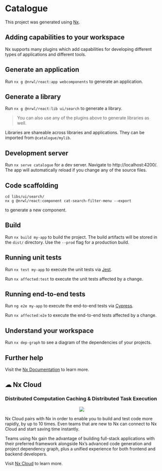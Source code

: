 # Catalogue

This project was generated using [Nx](https://nx.dev).

## Adding capabilities to your workspace

Nx supports many plugins which add capabilities for developing different types of applications and different tools.

  
## Generate an application

Run `nx g @nrwl/react:app webcomponents` to generate an application.

## Generate a library

Run `nx g @nrwl/react:lib ui/search` to generate a library.

> You can also use any of the plugins above to generate libraries as well.

Libraries are shareable across libraries and applications. They can be imported from `@catalogue/mylib`.

## Development server

Run `nx serve catalogue` for a dev server. Navigate to http://localhost:4200/. The app will automatically reload if you change any of the source files.

## Code scaffolding

```
cd libs/ui/search/
nx g @nrwl/react:component cat-search-filter-menu --export
```
to generate a new component.

## Build

Run `nx build my-app` to build the project. The build artifacts will be stored in the `dist/` directory. Use the `--prod` flag for a production build.

## Running unit tests

Run `nx test my-app` to execute the unit tests via [Jest](https://jestjs.io).

Run `nx affected:test` to execute the unit tests affected by a change.

## Running end-to-end tests

Run `ng e2e my-app` to execute the end-to-end tests via [Cypress](https://www.cypress.io).

Run `nx affected:e2e` to execute the end-to-end tests affected by a change.

## Understand your workspace

Run `nx dep-graph` to see a diagram of the dependencies of your projects.

## Further help

Visit the [Nx Documentation](https://nx.dev) to learn more.

## ☁ Nx Cloud

### Distributed Computation Caching & Distributed Task Execution

<p style="text-align: center;"><img src="https://raw.githubusercontent.com/nrwl/nx/master/images/nx-cloud-card.png"></p>

Nx Cloud pairs with Nx in order to enable you to build and test code more rapidly, by up to 10 times. Even teams that are new to Nx can connect to Nx Cloud and start saving time instantly.

Teams using Nx gain the advantage of building full-stack applications with their preferred framework alongside Nx’s advanced code generation and project dependency graph, plus a unified experience for both frontend and backend developers.

Visit [Nx Cloud](https://nx.app/) to learn more.
